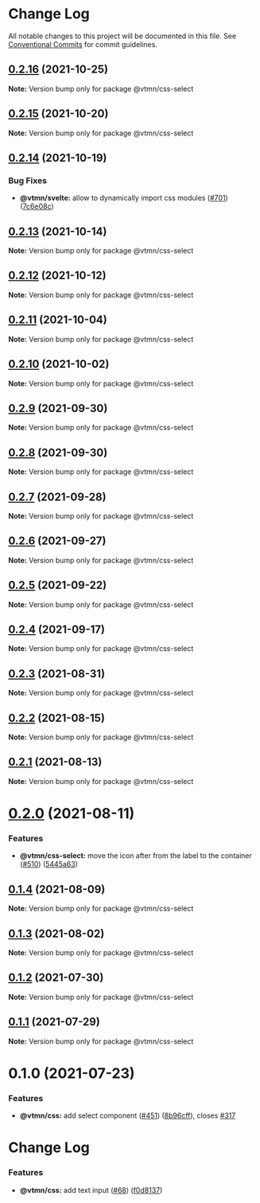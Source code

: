 # Change Log

All notable changes to this project will be documented in this file.
See [Conventional Commits](https://conventionalcommits.org) for commit guidelines.

## [0.2.16](https://github.com/Decathlon/vitamin-web/compare/@vtmn/css-select@0.2.15...@vtmn/css-select@0.2.16) (2021-10-25)

**Note:** Version bump only for package @vtmn/css-select





## [0.2.15](https://github.com/Decathlon/vitamin-web/compare/@vtmn/css-select@0.2.14...@vtmn/css-select@0.2.15) (2021-10-20)

**Note:** Version bump only for package @vtmn/css-select





## [0.2.14](https://github.com/Decathlon/vitamin-web/compare/@vtmn/css-select@0.2.13...@vtmn/css-select@0.2.14) (2021-10-19)


### Bug Fixes

* **@vtmn/svelte:** allow to dynamically import css modules ([#701](https://github.com/Decathlon/vitamin-web/issues/701)) ([7c6e08c](https://github.com/Decathlon/vitamin-web/commit/7c6e08c4f76aa32fe92f91d7979df73796ff66e7))





## [0.2.13](https://github.com/Decathlon/vitamin-web/compare/@vtmn/css-select@0.2.12...@vtmn/css-select@0.2.13) (2021-10-14)

**Note:** Version bump only for package @vtmn/css-select





## [0.2.12](https://github.com/Decathlon/vitamin-web/compare/@vtmn/css-select@0.2.11...@vtmn/css-select@0.2.12) (2021-10-12)

**Note:** Version bump only for package @vtmn/css-select





## [0.2.11](https://github.com/Decathlon/vitamin-web/compare/@vtmn/css-select@0.2.10...@vtmn/css-select@0.2.11) (2021-10-04)

**Note:** Version bump only for package @vtmn/css-select





## [0.2.10](https://github.com/Decathlon/vitamin-web/compare/@vtmn/css-select@0.2.9...@vtmn/css-select@0.2.10) (2021-10-02)

**Note:** Version bump only for package @vtmn/css-select





## [0.2.9](https://github.com/Decathlon/vitamin-web/compare/@vtmn/css-select@0.2.8...@vtmn/css-select@0.2.9) (2021-09-30)

**Note:** Version bump only for package @vtmn/css-select





## [0.2.8](https://github.com/Decathlon/vitamin-web/compare/@vtmn/css-select@0.2.7...@vtmn/css-select@0.2.8) (2021-09-30)

**Note:** Version bump only for package @vtmn/css-select





## [0.2.7](https://github.com/Decathlon/vitamin-web/compare/@vtmn/css-select@0.2.6...@vtmn/css-select@0.2.7) (2021-09-28)

**Note:** Version bump only for package @vtmn/css-select





## [0.2.6](https://github.com/Decathlon/vitamin-web/compare/@vtmn/css-select@0.2.5...@vtmn/css-select@0.2.6) (2021-09-27)

**Note:** Version bump only for package @vtmn/css-select





## [0.2.5](https://github.com/Decathlon/vitamin-web/compare/@vtmn/css-select@0.2.4...@vtmn/css-select@0.2.5) (2021-09-22)

**Note:** Version bump only for package @vtmn/css-select





## [0.2.4](https://github.com/Decathlon/vitamin-web/compare/@vtmn/css-select@0.2.3...@vtmn/css-select@0.2.4) (2021-09-17)

**Note:** Version bump only for package @vtmn/css-select





## [0.2.3](https://github.com/Decathlon/vitamin-web/compare/@vtmn/css-select@0.2.2...@vtmn/css-select@0.2.3) (2021-08-31)

**Note:** Version bump only for package @vtmn/css-select





## [0.2.2](https://github.com/Decathlon/vitamin-web/compare/@vtmn/css-select@0.2.1...@vtmn/css-select@0.2.2) (2021-08-15)

**Note:** Version bump only for package @vtmn/css-select





## [0.2.1](https://github.com/Decathlon/vitamin-web/compare/@vtmn/css-select@0.2.0...@vtmn/css-select@0.2.1) (2021-08-13)

**Note:** Version bump only for package @vtmn/css-select





# [0.2.0](https://github.com/Decathlon/vitamin-web/compare/@vtmn/css-select@0.1.4...@vtmn/css-select@0.2.0) (2021-08-11)


### Features

* **@vtmn/css-select:** move the icon after from the label to the container ([#510](https://github.com/Decathlon/vitamin-web/issues/510)) ([5445a63](https://github.com/Decathlon/vitamin-web/commit/5445a63b6c2199aee4d66d71208b30c0f77a7461))





## [0.1.4](https://github.com/Decathlon/vitamin-web/compare/@vtmn/css-select@0.1.3...@vtmn/css-select@0.1.4) (2021-08-09)

**Note:** Version bump only for package @vtmn/css-select





## [0.1.3](https://github.com/Decathlon/vitamin-web/compare/@vtmn/css-select@0.1.2...@vtmn/css-select@0.1.3) (2021-08-02)

**Note:** Version bump only for package @vtmn/css-select





## [0.1.2](https://github.com/Decathlon/vitamin-web/compare/@vtmn/css-select@0.1.1...@vtmn/css-select@0.1.2) (2021-07-30)

**Note:** Version bump only for package @vtmn/css-select





## [0.1.1](https://github.com/Decathlon/vitamin-web/compare/@vtmn/css-select@0.1.0...@vtmn/css-select@0.1.1) (2021-07-29)

**Note:** Version bump only for package @vtmn/css-select





# 0.1.0 (2021-07-23)


### Features

* **@vtmn/css:** add select component ([#451](https://github.com/Decathlon/vitamin-web/issues/451)) ([8b96cff](https://github.com/Decathlon/vitamin-web/commit/8b96cffa6b1e516f210713cc8cb8dbfc42a00d58)), closes [#317](https://github.com/Decathlon/vitamin-web/issues/317)





# Change Log

### Features

- **@vtmn/css:** add text input ([#68](https://github.com/Decathlon/vitamin-web/issues/68)) ([f0d8137](https://github.com/Decathlon/vitamin-web/commit/f0d8137e88d081f3f8195dc0ecbf802a350c6b0d))
